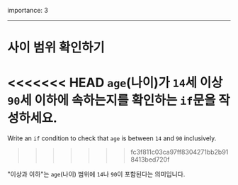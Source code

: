importance: 3

---

# 사이 범위 확인하기

<<<<<<< HEAD
`age`(나이)가 `14`세 이상 `90`세 이하에 속하는지를 확인하는 `if`문을 작성하세요.
=======
Write an `if` condition to check that `age` is between `14` and `90` inclusively.
>>>>>>> fc3f811c03ca97ff8304271bb2b918413bed720f

"이상과 이하"는 `age`(나이) 범위에 `14`나 `90`이 포함된다는 의미입니다.

